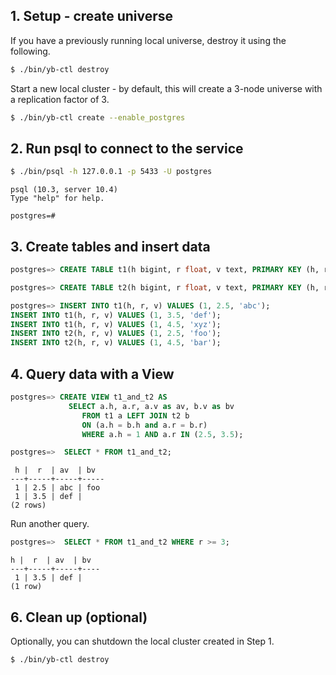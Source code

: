 ## 1. Setup - create universe

If you have a previously running local universe, destroy it using the following.

```sh
$ ./bin/yb-ctl destroy
```

Start a new local cluster - by default, this will create a 3-node universe with a replication factor of 3. 

```sh
$ ./bin/yb-ctl create --enable_postgres
```

## 2. Run psql to connect to the service

```sh
$ ./bin/psql -h 127.0.0.1 -p 5433 -U postgres
```

```
psql (10.3, server 10.4)
Type "help" for help.

postgres=#
```

## 3. Create tables and insert data

```sql
postgres=> CREATE TABLE t1(h bigint, r float, v text, PRIMARY KEY (h, r));
```

```sql
postgres=> CREATE TABLE t2(h bigint, r float, v text, PRIMARY KEY (h, r));
```

```sql
postgres=> INSERT INTO t1(h, r, v) VALUES (1, 2.5, 'abc');
INSERT INTO t1(h, r, v) VALUES (1, 3.5, 'def');
INSERT INTO t1(h, r, v) VALUES (1, 4.5, 'xyz');
INSERT INTO t2(h, r, v) VALUES (1, 2.5, 'foo');
INSERT INTO t2(h, r, v) VALUES (1, 4.5, 'bar');
```

## 4. Query data with a View

```sql
postgres=> CREATE VIEW t1_and_t2 AS 
             SELECT a.h, a.r, a.v as av, b.v as bv 
                FROM t1 a LEFT JOIN t2 b
                ON (a.h = b.h and a.r = b.r)
                WHERE a.h = 1 AND a.r IN (2.5, 3.5);
```

```sql
postgres=>  SELECT * FROM t1_and_t2;
```

```
 h |  r  | av  | bv  
---+-----+-----+-----
 1 | 2.5 | abc | foo
 1 | 3.5 | def | 
(2 rows)
```
Run another query.

```sql
postgres=>  SELECT * FROM t1_and_t2 WHERE r >= 3;
```

```
h |  r  | av  | bv 
---+-----+-----+----
 1 | 3.5 | def | 
(1 row)
```

## 6. Clean up (optional)

Optionally, you can shutdown the local cluster created in Step 1.

```sh
$ ./bin/yb-ctl destroy
```
